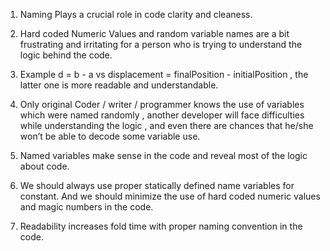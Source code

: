 1. Naming Plays a crucial role in code clarity and cleaness.

2. Hard coded Numeric Values and random variable names are a bit frustrating and irritating for a person who is trying to understand the logic behind the code.

3. Example d = b - a   vs  displacement = finalPosition - initialPosition , the latter one is more readable and understandable.

4. Only original Coder / writer / programmer knows the use of variables which were named randomly , another developer will face difficulties while understanding the logic , and even there are chances that he/she won’t be able to decode some variable use.

5. Named variables make sense in the code and reveal most of the logic about code.

6. We should always use proper statically defined name variables for constant. And we should minimize the use of hard coded numeric values and magic numbers in the code.

7. Readability increases fold time with proper naming convention in the code.